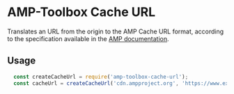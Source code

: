 # AMP-Toolbox Cache URL

Translates an URL from the origin to the AMP Cache URL format, according to the specification
available in the [AMP documentation](https://developers.google.com/amp/cache/overview).

## Usage

```javascript
  const createCacheUrl = require('amp-toolbox-cache-url');
  const cacheUrl = createCacheUrl('cdn.ampproject.org', 'https://www.example.com');
```
